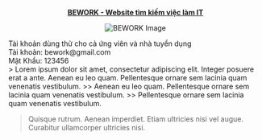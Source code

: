 <p align="center">
 <a href="http://bework.io.vn/" target="_blank"><strong>BEWORK - Website tìm kiếm việc làm IT</strong></a>
</p>

<p align="center">
  <img src="https://github.com/huypq8503/BEWORK/assets/117892182/262c1da4-0c34-44dc-bbf2-fd68cb7caf37" alt="BEWORK Image">
</p>
 Tài khoản dùng thử cho cả ứng viên và nhà tuyển dụng <br/>
 Tài khoản: bework@gmail.com <br/>
 Mật Khẩu: 123456 <br/>
> Lorem ipsum dolor sit amet, consectetur adipiscing elit. Integer posuere erat a ante. Aenean eu leo quam. Pellentesque ornare sem lacinia quam venenatis vestibulum.
>> Aenean eu leo quam. Pellentesque ornare sem lacinia quam venenatis vestibulum.
>> Pellentesque ornare sem lacinia quam venenatis vestibulum.

> Quisque rutrum. Aenean imperdiet. Etiam ultricies nisi vel augue. Curabitur ullamcorper ultricies nisi.
